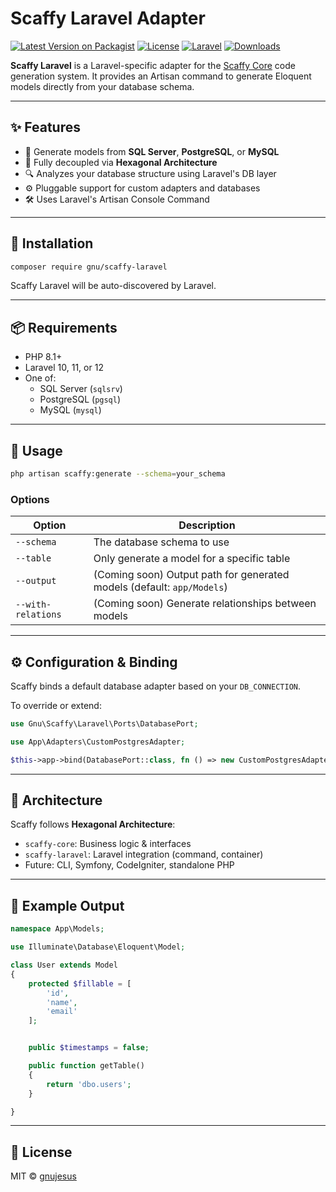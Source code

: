 # Scaffy Laravel Adapter


[![Latest Version on Packagist](https://img.shields.io/packagist/v/gnu/scaffy-laravel.svg?style=flat-square)](https://packagist.org/packages/gnu/scaffy-laravel)
[![License](https://img.shields.io/github/license/gnujesus/scaffy-laravel?style=flat-square)](https://github.com/gnujesus/scaffy-laravel/blob/main/LICENSE)
[![Laravel](https://img.shields.io/badge/laravel-10%20|%2011%20|%2012-orange?style=flat-square&logo=laravel)](https://laravel.com/)
[![Downloads](https://img.shields.io/packagist/dt/gnu/scaffy-laravel.svg?style=flat-square)](https://packagist.org/packages/gnu/scaffy-laravel)


**Scaffy Laravel** is a Laravel-specific adapter for the [Scaffy Core](https://github.com/gnujesus/scaffy-core) code generation system. It provides an Artisan command to generate Eloquent models directly from your database schema.

---

## ✨ Features

- 🎯 Generate models from **SQL Server**, **PostgreSQL**, or **MySQL**
- 🔌 Fully decoupled via **Hexagonal Architecture**
- 🔍 Analyzes your database structure using Laravel's DB layer
- ⚙️ Pluggable support for custom adapters and databases
- 🛠️ Uses Laravel's Artisan Console Command

---

## 🚀 Installation

```bash
composer require gnu/scaffy-laravel
```

Scaffy Laravel will be auto-discovered by Laravel.

---

## 📦 Requirements


- PHP 8.1+
- Laravel 10, 11, or 12
- One of:
  - SQL Server (`sqlsrv`)
  - PostgreSQL (`pgsql`)
  - MySQL (`mysql`)

---

## 🧰 Usage

```bash
php artisan scaffy:generate --schema=your_schema

```

### Options

| Option             | Description                                                              |
|--------------------|--------------------------------------------------------------------------|
| `--schema`         | The database schema to use                                               |
| `--table`          | Only generate a model for a specific table                               |
| `--output`         | (Coming soon) Output path for generated models (default: `app/Models`)   |
| `--with-relations` | (Coming soon) Generate relationships between models                      |


---

## ⚙️ Configuration & Binding

Scaffy binds a default database adapter based on your `DB_CONNECTION`.

To override or extend:

```php
use Gnu\Scaffy\Laravel\Ports\DatabasePort;

use App\Adapters\CustomPostgresAdapter;

$this->app->bind(DatabasePort::class, fn () => new CustomPostgresAdapter());
```


---

## 🧱 Architecture

Scaffy follows **Hexagonal Architecture**:

- `scaffy-core`: Business logic & interfaces
- `scaffy-laravel`: Laravel integration (command, container)
- Future: CLI, Symfony, CodeIgniter, standalone PHP

---

## 🧪 Example Output


```php
namespace App\Models;

use Illuminate\Database\Eloquent\Model;

class User extends Model
{
    protected $fillable = [
        'id',
        'name',
        'email'
    ];


    public $timestamps = false;

    public function getTable()
    {
        return 'dbo.users';
    }

}
```

---

## 📄 License

MIT © [gnujesus](https://github.com/gnujesus)
